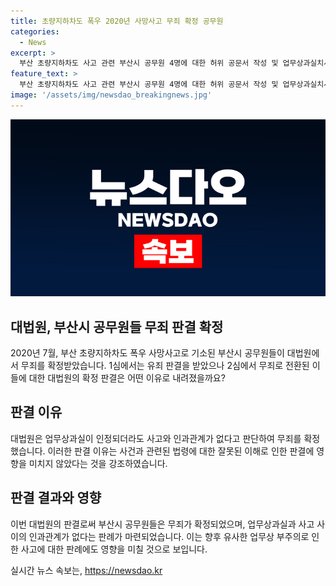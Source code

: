 ```yaml
---
title: 초량지하차도 폭우 2020년 사망사고 무죄 확정 공무원
categories:
  - News
excerpt: >
  부산 초량지하차도 사고 관련 부산시 공무원 4명에 대한 허위 공문서 작성 및 업무상과실치사 혐의 무죄가 대법원에서 확정됐다. 2020년 폭우로 발생한 사고 관련, 1심에서는 유죄 판결을 받았으나 2심에서 무죄로 판단되었고, 대법원도 이를 인정했다. 업무상과실이 인정되더라도 사고와 인과관계가 없다는 점이 주된 이유로 대법원이 확정했다. 1심에서의 판결이 옳지 않았다는 대법원의 입장도 확인되었다. (단어수: 86)
feature_text: >
  부산 초량지하차도 사고 관련 부산시 공무원 4명에 대한 허위 공문서 작성 및 업무상과실치사 혐의 무죄가 대법원에서 확정됐다. 2020년 폭우로 발생한 사고 관련, 1심에서는 유죄 판결을 받았으나 2심에서 무죄로 판단되었고, 대법원도 이를 인정했다. 업무상과실이 인정되더라도 사고와 인과관계가 없다는 점이 주된 이유로 대법원이 확정했다. 1심에서의 판결이 옳지 않았다는 대법원의 입장도 확인되었다. (단어수: 86)
image: '/assets/img/newsdao_breakingnews.jpg'
---
```


<p><img src="/assets/img/newsdao_breakingnews.jpg" alt="pcversion 속보" /></p>

<h2 data-ke-size="size26">대법원, 부산시 공무원들 무죄 판결 확정</h2>

<p data-ke-size="size16">2020년 7월, 부산 초량지하차도 폭우 사망사고로 기소된 부산시 공무원들이 대법원에서 무죄를 확정받았습니다. 1심에서는 유죄 판결을 받았으나 2심에서 무죄로 전환된 이들에 대한 대법원의 확정 판결은 어떤 이유로 내려졌을까요?</p>

<h2 data-ke-size="size24">판결 이유</h2>

<p data-ke-size="size16">대법원은 업무상과실이 인정되더라도 사고와 인과관계가 없다고 판단하여 무죄를 확정했습니다. 이러한 판결 이유는 사건과 관련된 법령에 대한 잘못된 이해로 인한 판결에 영향을 미치지 않았다는 것을 강조하였습니다.</p>

<h2 data-ke-size="size24">판결 결과와 영향</h2>

<p data-ke-size="size16">이번 대법원의 판결로써 부산시 공무원들은 무죄가 확정되었으며, 업무상과실과 사고 사이의 인과관계가 없다는 판례가 마련되었습니다. 이는 향후 유사한 업무상 부주의로 인한 사고에 대한 판례에도 영향을 미칠 것으로 보입니다.</p>
실시간 뉴스 속보는, <a href="https://newsdao.kr" rel="dofollow">https://newsdao.kr</a>



